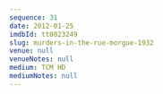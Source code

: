 ```yaml
---
sequence: 31
date: 2012-01-25
imdbId: tt0023249
slug: murders-in-the-rue-morgue-1932
venue: null
venueNotes: null
medium: TCM HD
mediumNotes: null
---
```

